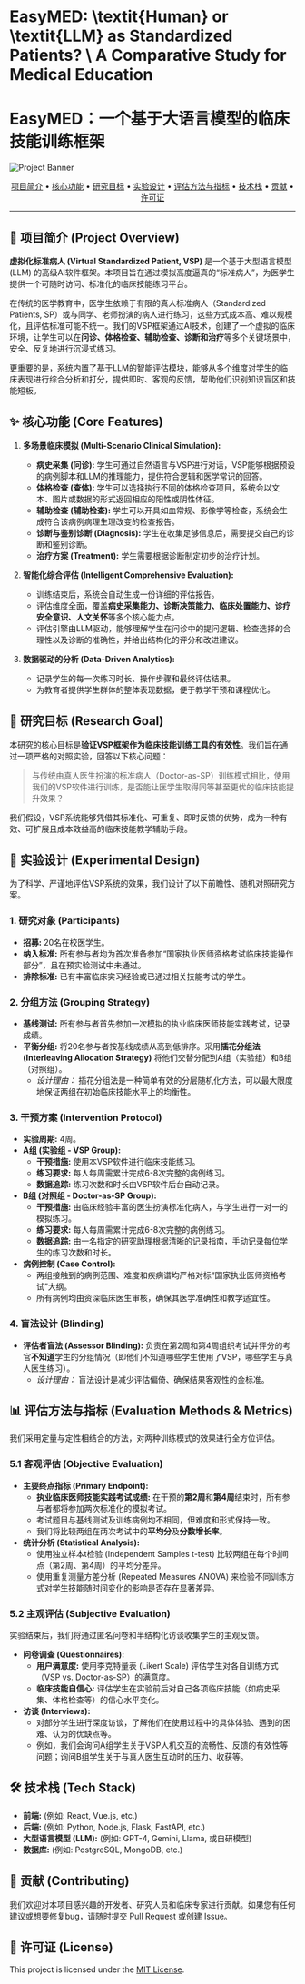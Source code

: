 # EasyMED: \textit{Human} or \textit{LLM} as Standardized Patients? \\ A Comparative Study for  Medical Education 
# EasyMED：一个基于大语言模型的临床技能训练框架

![Project Banner](https://placehold.co/1200x400/3367d6/ffffff?text=Virtual+Standardized+Patient+Project)
<p align="center">
  <a href="#-项目简介">项目简介</a> •
  <a href="#-核心功能">核心功能</a> •
  <a href="#-研究目标">研究目标</a> •
  <a href="#-实验设计">实验设计</a> •
  <a href="#-评估方法与指标">评估方法与指标</a> •
  <a href="#-技术栈">技术栈</a> •
  <a href="#-贡献">贡献</a> •
  <a href="#-许可证">许可证</a>
</p>

---

## 📖 项目简介 (Project Overview)

**虚拟化标准病人 (Virtual Standardized Patient, VSP)** 是一个基于大型语言模型 (LLM) 的高级AI软件框架。本项目旨在通过模拟高度逼真的“标准病人”，为医学生提供一个可随时访问、标准化的临床技能练习平台。

在传统的医学教育中，医学生依赖于有限的真人标准病人（Standardized Patients, SP）或与同学、老师扮演的病人进行练习，这些方式成本高、难以规模化，且评估标准可能不统一。我们的VSP框架通过AI技术，创建了一个虚拟的临床环境，让学生可以在**问诊、体格检查、辅助检查、诊断和治疗**等多个关键场景中，安全、反复地进行沉浸式练习。

更重要的是，系统内置了基于LLM的智能评估模块，能够从多个维度对学生的临床表现进行综合分析和打分，提供即时、客观的反馈，帮助他们识别知识盲区和技能短板。

## ✨ 核心功能 (Core Features)

1.  **多场景临床模拟 (Multi-Scenario Clinical Simulation):**
    * **病史采集 (问诊):** 学生可通过自然语言与VSP进行对话，VSP能够根据预设的病例脚本和LLM的推理能力，提供符合逻辑和医学常识的回答。
    * **体格检查 (查体):** 学生可以选择执行不同的体格检查项目，系统会以文本、图片或数据的形式返回相应的阳性或阴性体征。
    * **辅助检查 (辅助检查):** 学生可以开具如血常规、影像学等检查，系统会生成符合该病例病理生理改变的检查报告。
    * **诊断与鉴别诊断 (Diagnosis):** 学生在收集足够信息后，需要提交自己的诊断和鉴别诊断。
    * **治疗方案 (Treatment):** 学生需要根据诊断制定初步的治疗计划。

2.  **智能化综合评估 (Intelligent Comprehensive Evaluation):**
    * 训练结束后，系统会自动生成一份详细的评估报告。
    * 评估维度全面，覆盖**病史采集能力、诊断决策能力、临床处置能力、诊疗安全意识、人文关怀**等多个核心能力点。
    * 评估引擎由LLM驱动，能够理解学生在问诊中的提问逻辑、检查选择的合理性以及诊断的准确性，并给出结构化的评分和改进建议。

3.  **数据驱动的分析 (Data-Driven Analytics):**
    * 记录学生的每一次练习时长、操作步骤和最终评估结果。
    * 为教育者提供学生群体的整体表现数据，便于教学干预和课程优化。

## 🎯 研究目标 (Research Goal)

本研究的核心目标是**验证VSP框架作为临床技能训练工具的有效性**。我们旨在通过一项严格的对照实验，回答以下核心问题：

> 与传统由真人医生扮演的标准病人（Doctor-as-SP）训练模式相比，使用我们的VSP软件进行训练，是否能让医学生取得同等甚至更优的临床技能提升效果？

我们假设，VSP系统能够凭借其标准化、可重复、即时反馈的优势，成为一种有效、可扩展且成本效益高的临床技能教学辅助手段。

## 🔬 实验设计 (Experimental Design)

为了科学、严谨地评估VSP系统的效果，我们设计了以下前瞻性、随机对照研究方案。

### 1. 研究对象 (Participants)
* **招募:** 20名在校医学生。
* **纳入标准:** 所有参与者均为首次准备参加“国家执业医师资格考试临床技能操作部分”，且在预实验测试中未通过。
* **排除标准:** 已有丰富临床实习经验或已通过相关技能考试的学生。

### 2. 分组方法 (Grouping Strategy)
* **基线测试:** 所有参与者首先参加一次模拟的执业临床医师技能实践考试，记录成绩。
* **平衡分组:** 将20名参与者按基线成绩从高到低排序。采用**插花分组法 (Interleaving Allocation Strategy)** 将他们交替分配到A组（实验组）和B组（对照组）。
    * *设计理由：* 插花分组法是一种简单有效的分层随机化方法，可以最大限度地保证两组在初始临床技能水平上的均衡性。

### 3. 干预方案 (Intervention Protocol)
* **实验周期:** 4周。
* **A组 (实验组 - VSP Group):**
    * **干预措施:** 使用本VSP软件进行临床技能练习。
    * **练习要求:** 每人每周需累计完成6-8次完整的病例练习。
    * **数据追踪:** 练习次数和时长由VSP软件后台自动记录。
* **B组 (对照组 - Doctor-as-SP Group):**
    * **干预措施:** 由临床经验丰富的医生扮演标准化病人，与学生进行一对一的模拟练习。
    * **练习要求:** 每人每周需累计完成6-8次完整的病例练习。
    * **数据追踪:** 由一名指定的研究助理根据清晰的记录指南，手动记录每位学生的练习次数和时长。
* **病例控制 (Case Control):**
    * 两组接触到的病例范围、难度和疾病谱均严格对标“国家执业医师资格考试”大纲。
    * 所有病例均由资深临床医生审核，确保其医学准确性和教学适宜性。

### 4. 盲法设计 (Blinding)
* **评估者盲法 (Assessor Blinding):** 负责在第2周和第4周组织考试并评分的考官**不知道**学生的分组情况（即他们不知道哪些学生使用了VSP，哪些学生与真人医生练习）。
    * *设计理由：* 盲法设计是减少评估偏倚、确保结果客观性的金标准。

## 📊 评估方法与指标 (Evaluation Methods & Metrics)

我们采用定量与定性相结合的方法，对两种训练模式的效果进行全方位评估。

### 5.1 客观评估 (Objective Evaluation)

* **主要终点指标 (Primary Endpoint):**
    * **执业临床医师技能实践考试成绩:** 在干预的**第2周**和**第4周**结束时，所有参与者都将参加两次标准化的模拟考试。
    * 考试题目与基线测试及训练病例均不相同，但难度和形式保持一致。
    * 我们将比较两组在两次考试中的**平均分**及**分数增长率**。
* **统计分析 (Statistical Analysis):**
    * 使用独立样本t检验 (Independent Samples t-test) 比较两组在每个时间点（第2周、第4周）的平均分差异。
    * 使用重复测量方差分析 (Repeated Measures ANOVA) 来检验不同训练方式对学生技能随时间变化的影响是否存在显著差异。

### 5.2 主观评估 (Subjective Evaluation)

实验结束后，我们将通过匿名问卷和半结构化访谈收集学生的主观反馈。

* **问卷调查 (Questionnaires):**
    * **用户满意度:** 使用李克特量表 (Likert Scale) 评估学生对各自训练方式（VSP vs. Doctor-as-SP）的满意度。
    * **临床技能自信心:** 评估学生在实验前后对自己各项临床技能（如病史采集、体格检查等）的信心水平变化。
* **访谈 (Interviews):**
    * 对部分学生进行深度访谈，了解他们在使用过程中的具体体验、遇到的困难、认为的优缺点等。
    * 例如，我们会询问A组学生关于VSP人机交互的流畅性、反馈的有效性等问题；询问B组学生关于与真人医生互动时的压力、收获等。

## 🛠️ 技术栈 (Tech Stack)
* **前端:** (例如: React, Vue.js, etc.)
* **后端:** (例如: Python, Node.js, Flask, FastAPI, etc.)
* **大型语言模型 (LLM):** (例如: GPT-4, Gemini, Llama, 或自研模型)
* **数据库:** (例如: PostgreSQL, MongoDB, etc.)

## 🤝 贡献 (Contributing)
我们欢迎对本项目感兴趣的开发者、研究人员和临床专家进行贡献。如果您有任何建议或想要修复bug，请随时提交 Pull Request 或创建 Issue。

## 📄 许可证 (License)
This project is licensed under the [MIT License](LICENSE).

